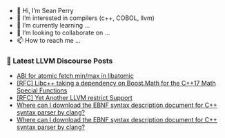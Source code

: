 - 👋 Hi, I’m Sean Perry
- 👀 I’m interested in compilers (c++, COBOL, llvm)
- 🌱 I’m currently learning ...
- 💞️ I’m looking to collaborate on ...
- 📫 How to reach me ...

<!---
s66perry/s66perry is a ✨ special ✨ repository because its `README.md` (this file) appears on your GitHub profile.
You can click the Preview link to take a look at your changes.
--->
### 📕 Latest LLVM Discourse Posts

<!-- DISCOURSE-LLVM:START -->
- [ABI for atomic fetch min/max in libatomic](https://discourse.llvm.org/t/abi-for-atomic-fetch-min-max-in-libatomic/87594#post_2)
- [[RFC] Libc++ taking a dependency on Boost.Math for the C++17 Math Special Functions](https://discourse.llvm.org/t/rfc-libc-taking-a-dependency-on-boost-math-for-the-c-17-math-special-functions/87479?page=2#post_23)
- [[RFC] Yet Another LLVM restrict Support](https://discourse.llvm.org/t/rfc-yet-another-llvm-restrict-support/87612#post_2)
- [Where can I download the EBNF syntax description document for C++ syntax parser by clang?](https://discourse.llvm.org/t/where-can-i-download-the-ebnf-syntax-description-document-for-c-syntax-parser-by-clang/87614#post_2)
- [Where can I download the EBNF syntax description document for C++ syntax parser by clang?](https://discourse.llvm.org/t/where-can-i-download-the-ebnf-syntax-description-document-for-c-syntax-parser-by-clang/87614#post_1)
<!-- DISCOURSE-LLVM:END -->
